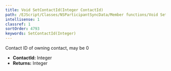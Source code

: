 ```yaml
---
title: Void SetContactId(Integer ContactId)
path: /EJScript/Classes/NSParticipantSyncData/Member functions/Void SetContactId(Integer p_0)
intellisense: 1
classref: 1
sortOrder: 4793
keywords: SetContactId(Integer)
---
```



Contact ID of owning contact, may be 0



* **ContactId:** Integer
* **Returns:** Integer



